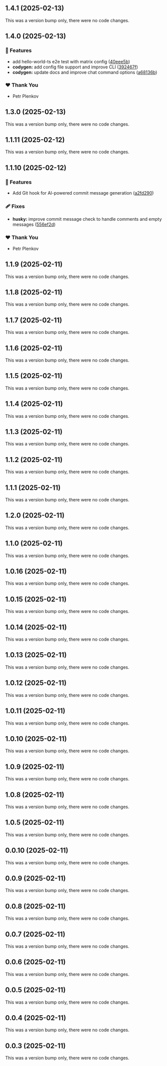 ## 1.4.1 (2025-02-13)

This was a version bump only, there were no code changes.

## 1.4.0 (2025-02-13)

### 🚀 Features

- add hello-world-ts e2e test with matrix config ([40eee5b](https://github.com/theplenkov-npm/codygen/commit/40eee5b))
- **codygen:** add config file support and improve CLI ([392467f](https://github.com/theplenkov-npm/codygen/commit/392467f))
- **codygen:** update docs and improve chat command options ([a68136b](https://github.com/theplenkov-npm/codygen/commit/a68136b))

### ❤️ Thank You

- Petr Plenkov

## 1.3.0 (2025-02-13)

This was a version bump only, there were no code changes.

## 1.1.11 (2025-02-12)

This was a version bump only, there were no code changes.

## 1.1.10 (2025-02-12)

### 🚀 Features

- Add Git hook for AI-powered commit message generation ([a2fd290](https://github.com/theplenkov-npm/codygen/commit/a2fd290))

### 🩹 Fixes

- **husky:** improve commit message check to handle comments and empty messages ([556ef2d](https://github.com/theplenkov-npm/codygen/commit/556ef2d))

### ❤️ Thank You

- Petr Plenkov

## 1.1.9 (2025-02-11)

This was a version bump only, there were no code changes.

## 1.1.8 (2025-02-11)

This was a version bump only, there were no code changes.

## 1.1.7 (2025-02-11)

This was a version bump only, there were no code changes.

## 1.1.6 (2025-02-11)

This was a version bump only, there were no code changes.

## 1.1.5 (2025-02-11)

This was a version bump only, there were no code changes.

## 1.1.4 (2025-02-11)

This was a version bump only, there were no code changes.

## 1.1.3 (2025-02-11)

This was a version bump only, there were no code changes.

## 1.1.2 (2025-02-11)

This was a version bump only, there were no code changes.

## 1.1.1 (2025-02-11)

This was a version bump only, there were no code changes.

## 1.2.0 (2025-02-11)

This was a version bump only, there were no code changes.

## 1.1.0 (2025-02-11)

This was a version bump only, there were no code changes.

## 1.0.16 (2025-02-11)

This was a version bump only, there were no code changes.

## 1.0.15 (2025-02-11)

This was a version bump only, there were no code changes.

## 1.0.14 (2025-02-11)

This was a version bump only, there were no code changes.

## 1.0.13 (2025-02-11)

This was a version bump only, there were no code changes.

## 1.0.12 (2025-02-11)

This was a version bump only, there were no code changes.

## 1.0.11 (2025-02-11)

This was a version bump only, there were no code changes.

## 1.0.10 (2025-02-11)

This was a version bump only, there were no code changes.

## 1.0.9 (2025-02-11)

This was a version bump only, there were no code changes.

## 1.0.8 (2025-02-11)

This was a version bump only, there were no code changes.

## 1.0.5 (2025-02-11)

This was a version bump only, there were no code changes.

## 0.0.10 (2025-02-11)

This was a version bump only, there were no code changes.

## 0.0.9 (2025-02-11)

This was a version bump only, there were no code changes.

## 0.0.8 (2025-02-11)

This was a version bump only, there were no code changes.

## 0.0.7 (2025-02-11)

This was a version bump only, there were no code changes.

## 0.0.6 (2025-02-11)

This was a version bump only, there were no code changes.

## 0.0.5 (2025-02-11)

This was a version bump only, there were no code changes.

## 0.0.4 (2025-02-11)

This was a version bump only, there were no code changes.

## 0.0.3 (2025-02-11)

This was a version bump only, there were no code changes.
